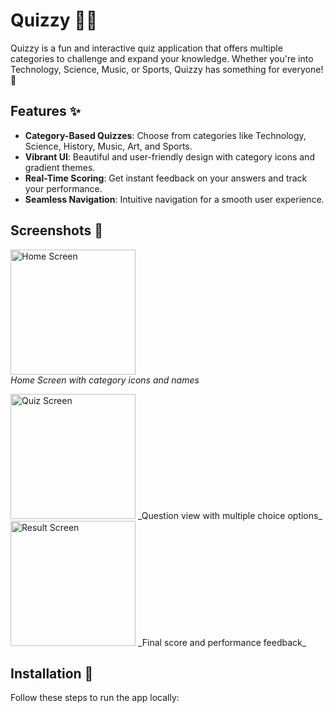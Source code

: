 # Quizzy 🧠🎉  

Quizzy is a fun and interactive quiz application that offers multiple categories to challenge and expand your knowledge. Whether you're into Technology, Science, Music, or Sports, Quizzy has something for everyone!  🚀

## Features ✨  
- **Category-Based Quizzes**: Choose from categories like Technology, Science, History, Music, Art, and Sports.  
- **Vibrant UI**: Beautiful and user-friendly design with category icons and gradient themes.  
- **Real-Time Scoring**: Get instant feedback on your answers and track your performance.  
- **Seamless Navigation**: Intuitive navigation for a smooth user experience.  

## Screenshots 📸  
<img src="![Start Page ](https://github.com/user-attachments/assets/1e525384-e84f-4574-a898-2508e221f006)
" alt="Home Screen" width="200">  
_Home Screen with category icons and names_  

<img src="https://via.placeholder.com/200x150" alt="Quiz Screen" width="200">  
_Question view with multiple choice options_  

<img src="https://via.placeholder.com/200x150" alt="Result Screen" width="200">  
_Final score and performance feedback_ 

## Installation 🚀  
Follow these steps to run the app locally:

